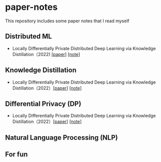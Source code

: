 # paper-notes
This repository includes some paper notes that I read myself




## Distributed ML
* Locally Differentially Private Distributed Deep Learning via Knowledge Distillation（2022) [\[paper\]](https://arxiv.org/abs/2202.02971) [\[note\]](./notes/Locally_Differentially_Private_Distributed_Deep_Learning_via_Knowledge_Distillation.md)



## Knowledge Distillation
* Locally Differentially Private Distributed Deep Learning via Knowledge Distillation（2022）[\[paper\]](https://arxiv.org/abs/2202.02971) [\[note\]](./notes/Locally_Differentially_Private_Distributed_Deep_Learning_via_Knowledge_Distillation.md)




## Differential Privacy (DP)
* Locally Differentially Private Distributed Deep Learning via Knowledge Distillation（2022）[\[paper\]](https://arxiv.org/abs/2202.02971) [\[note\]](./notes/Locally_Differentially_Private_Distributed_Deep_Learning_via_Knowledge_Distillation.md)



## Natural Language Processing (NLP)



## For fun
